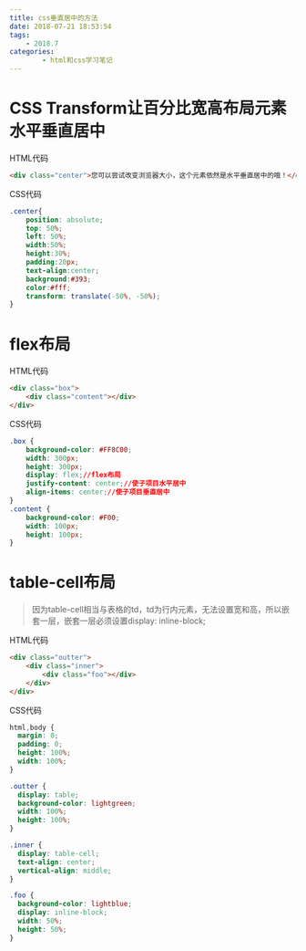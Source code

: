 ```yaml
---
title: css垂直居中的方法
date: 2018-07-21 18:53:54
tags:
	- 2018.7
categories:
        - html和css学习笔记
---
```


# CSS Transform让百分比宽高布局元素水平垂直居中

HTML代码

```html
<div class="center">您可以尝试改变浏览器大小，这个元素依然是水平垂直居中的哦！</div>
```

CSS代码

```css
.center{
    position: absolute;
    top: 50%;
    left: 50%;
    width:50%;
    height:30%;
    padding:20px;
    text-align:center;
    background:#393;
    color:#fff;
    transform: translate(-50%, -50%);
}	
```

# flex布局

HTML代码

```html
<div class="box">
    <div class="content"></div>
</div>
```

CSS代码

```css
.box {
    background-color: #FF8C00;
    width: 300px;
    height: 300px;
    display: flex;//flex布局
    justify-content: center;//使子项目水平居中
    align-items: center;//使子项目垂直居中
}
.content {
    background-color: #F00;
    width: 100px;
    height: 100px;
}
```

# table-cell布局

>因为table-cell相当与表格的td，td为行内元素，无法设置宽和高，所以嵌套一层，嵌套一层必须设置display: inline-block;

HTML代码

```html
<div class="outter">
    <div class="inner">
        <div class="foo"></div>
    </div>
</div>
```

CSS代码

```css
html,body {
  margin: 0;
  padding: 0;
  height: 100%;
  width: 100%;
}

.outter {
  display: table;
  background-color: lightgreen;
  width: 100%;
  height: 100%;
}

.inner {
  display: table-cell;
  text-align: center;
  vertical-align: middle;
}

.foo {
  background-color: lightblue;
  display: inline-block;
  width: 50%;
  height: 50%;
}
```

